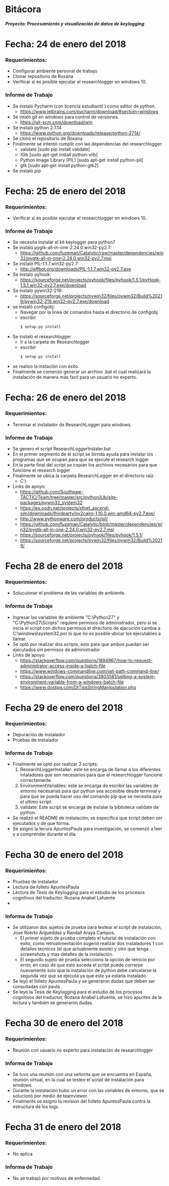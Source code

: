 # Bitácora

#### *Proyecto: Procesamiento y visualización de datos de keylogging*

# Fecha: 24 de enero del 2018

### Requerimientos:

 - Configurar ambiente personal de trabajo
 - Clonar repositorio de Roxana 
 - Verificar si es posible ejecutar el researchlogger en windows 10.
 
### Informe de Trabajo
 
 + Se instaló Pycharm (con licencia estudiantil ) como editor de python.
 	- https://www.jetbrains.com/pycharm/download/#section=windows
 + Se intaló git en windows para control de versiones.
 	- https://git-scm.com/download/win
 + Se instaló python 2.7.14
    - https://www.python.org/downloads/release/python-2714/
 + Se clonó el repositorio de Roxana
 + Finalmente se intentó cumplir con las dependencias del researchlogger:
    - validate [sudo pip install validate]
    - Xlib [sudo apt-get install python-xlib]
    - Python Image Library (PIL) [sudo apt-get install python-pil]
    - gtk [sudo apt-get install python-gtk2]
  + Se instaló pip
 
# Fecha: 25 de enero del 2018

### Requerimientos:

 - Verificar si es posible ejecutar el researchlogger en windows 10.
 
### Informe de Trabajo
 
 + Se necesita instalar el kit keylogger para python7
 + Se instaló pygtk-all-in-one-2.24.0.win32-py2.7:
    - https://github.com/fuzeman/Catalytic/raw/master/dependencies/win32/pygtk-all-in-one-2.24.0.win32-py2.7.msi
 + Se instaló PIL-1.1.7.win32-py2.7:
    - http://effbot.org/downloads/PIL-1.1.7.win32-py2.7.exe
 + Se instaló pyhook:
    - https://sourceforge.net/projects/pyhook/files/pyhook/1.5.1/pyHook-1.5.1.win32-py2.7.exe/download
 + Se instalo pywin32-219:
    - https://sourceforge.net/projects/pywin32/files/pywin32/Build%20219/pywin32-219.win32-py2.7.exe/download
 + se instaló configobj:
    - Navegar por la linea de comandos hasta el directorio de configobj.
    - escribir 
        ```sh
        $ setup.py install
        ```
 + Se instaló el researchlogger
    - Ir a la carpeta de Researchlogger
    - escribir 
        ```sh
        $ setup.py install
        ```
 + se realizo la instación con exito.
 + Finalmente se comenzo generar un archivo .bat el cual realizará la instalación de manera más facil para un usuario no experto.

# Fecha: 26 de enero del 2018

### Requerimientos:

 - Terminar el instalador de ResearchLogger para windows.
 
### Informe de Trabajo
 
 + Se genero el script ResearchLoggerInstaler.bat
 + En el primer segmento de el script se birnda ayuda para instalar los programas que se ocupan para que se ejecute el research logger
 + En la parte final del script se copian los archivos necesarios para que funcione el research logger
 + Finalmente se ubica la carpeta ResearchLogger en el directorio raíz:
    - C:\
 + Links de apoyo:
    - https://github.com/Southpaw-TACTIC/Team/tree/master/src/python/Lib/site-packages/pywin32_system32
    - https://es.osdn.net/projects/sfnet_ascend-sim/downloads/thirdparty/py2cairo-1.10.0.win-amd64-py2.7.exe/
    - http://www.pythonware.com/products/pil/
    - https://github.com/fuzeman/Catalytic/blob/master/dependencies/win32/pygtk-all-in-one-2.24.0.win32-py2.7.msi
    - https://sourceforge.net/projects/pyhook/files/pyhook/1.5.1/
    - https://sourceforge.net/projects/pywin32/files/pywin32/Build%20219/
    
 
 # Fecha 28 de enero del 2018
 
 ### Requerimientos:
 
 - Solucuionar el problema de las variables de ambiente.
 
 ### Informa de Trabajo 
 + Ingresar las variables de ambiente "C:\Python27" y "C:\Python27\Scripts\" requiere permisos de administrador, pero si se inicia el script con dichos permisos el directorio de ejecución cambia a C:\windows\system32,por lo que no es posible ubicar los ejecutables a llamar.
 + Se optó por realizar dos scripts, esto para que ambos puedan ser ejecutados sin permisos de administrador
 + Links de apoyo:
    - https://stackoverflow.com/questions/1894967/how-to-request-administrator-access-inside-a-batch-file
    - https://www.windows-commandline.com/set-path-command-line/
    - https://stackoverflow.com/questions/3803581/setting-a-system-environment-variable-from-a-windows-batch-file
    - https://www.dostips.com/DtTipsStringManipulation.php
    
 # Fecha 29 de enero del 2018
 
 ### Requerimientos:
  
 - Depuración de instalador
 - Pruebas de instalador
 
 ### Informa de Trabajo 
 
 + Finalmente se optó por realizar 3 scripts:
    1. ResearchLoggerInstaller: este se encarga de llamar a los diferentes intaladores que son necesarios para que el researchlogger funcione correctamente.
    2. EnvironmentVariables: este se encarga de escribir las variables de entorno necesarias para qur python sea accesible desde terminal y para que se pueda hacer uso del comando pip que se necesita para el ultimo script.
    3. validate: Este script se encarga de instalar la biblioteca validate de python.
 + Se realizó el README de instalación, se especifica que script deben ser ejecutados y de que forma.
 + Se asigno la lecura ApuntesPaula para investigación, se comenzó a leer y a comprender durante el día.
 
 
 # Fecha 30 de enero del 2018
 
 ### Requerimientos:
  
 - Pruebas de instalador
 - Lectura de folleto ApuntesPaula
 - Lectura de Tesis de Keylogging para el estudio de los procesos cognitivos del traductor, Rozana Anabel Lafuente
 -
 
 ### Informa de Trabajo 
 
 + Se utilizaron dos sujetos de prueba para testear el script de instalación, Jose Roerto Argueddas y Randall Araya Campos.
    - El primer sujeto de prueba completo el tutorial de instalación con exito, como retroalimentación sugerió realizar dos instaladores 1 con detalles tecnicos (el que actualmente existe) y otro que tenga screenshots y mas detalles de la instalación.
    - El segundo sujeto de prueba selecciono la opción de reinicio por error, en caso de que esto suceda el script puede correrse nuevamente solo que la instalación de python debe cancelarse la segunda vez que se ejecuta ya que este ya estaria instalado.
 + Se leyó el folleto ApuntesPaula y se generaron dudas que deben ser consultadas con paula
 + Se leyó la Tesis de Keylogging para el estudio de los procesos cognitivos del traductor, Rozana Anabel Lafuente, se hizo apuntes de la lectura y también se generaron dudas.
 
# Fecha 30 de enero del 2018
 
 ### Requerimientos:
  
 - Reunión con usuario no experto para instalación de researchlogger
 
 ### Informa de Trabajo 
 
 + Se tuvo una reunión con una señorita que se encuentra en España, reunión virtual, en la cual se testeo el script de instalación para windows.
 + Durante la instalación hubo un error con las variables de entorno, que se solucionó por medio de teamviewer.
 + Finalmente se asigno la revision del folleto ApuntesPaula contra la estructura de los logs.
 
 # Fecha 31 de enero del 2018
 
 ### Requerimientos:
  
 - No aplica
 
 ### Informa de Trabajo 
 
 + No se trabajó por motivos de enfermedad.